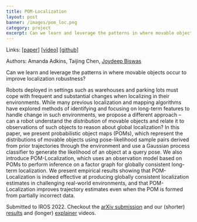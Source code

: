 ```yaml
---
title: POM-Localization
layout: post
banner: /images/pom_loc.png
category: project
excerpt: Can we learn and leverage the patterns in where movable objects occur...
---
```


Links: [[paper](https://arxiv.org/abs/2110.00128)] [[video](https://youtu.be/P4VFh5kD_CE)] [[github](https://github.com/ut-amrl/pom_localization)]

Authors: Amanda Adkins, Taijing Chen, [Joydeep Biswas](https://www.joydeepb.com)

Can we learn and leverage the patterns in where movable objects occur to improve localization robustness?  

Robots deployed in settings such as warehouses and parking lots must cope with frequent and substantial changes when localizing in their environments. While many previous localization and mapping algorithms have explored methods of identifying and focusing on long-term features to handle change in such environments, we propose a different approach – can a robot understand the *distribution* of movable objects and relate it to observations of such objects to reason about global localization? In this paper, we present probabilistic object maps (POMs), which represent the distributions of movable objects using pose-likelihood sample pairs derived from prior trajectories through the environment and use a Gaussian process classifier to generate the likelihood of an object at a query pose. We also introduce POM-Localization, which uses an observation model based on POMs to perform inference on a factor graph for globally consistent long-term localization. We present empirical results showing that POM-Localization is indeed effective at producing globally consistent localization estimates in challenging real-world environments, and that POM-Localization improves trajectory estimates even when the POM is formed from partially incorrect data.

Submitted to IROS 2022. Checkout the [arXiv submission](https://arxiv.org/abs/2110.00128) and our (shorter) [results](https://youtu.be/0HoudDB_9UM) and (longer) [explainer](https://youtu.be/P4VFh5kD_CE) videos.


